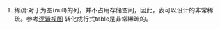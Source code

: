 1. 稀疏:对于为空(null)的列，并不占用存储空间，因此，表可以设计的非常稀疏。参考[逻辑视图](https://www.cnblogs.com/gaopeng527/p/4967186.html)
转化成行式table是非常稀疏的。     
